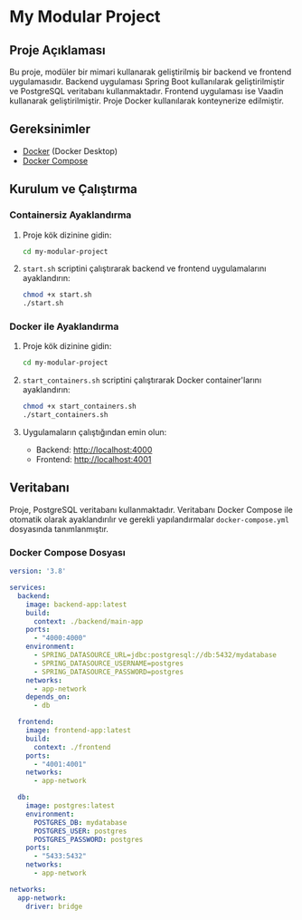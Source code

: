 # My Modular Project

## Proje Açıklaması

Bu proje, modüler bir mimari kullanarak geliştirilmiş bir backend ve frontend uygulamasıdır. Backend uygulaması Spring Boot kullanılarak geliştirilmiştir ve PostgreSQL veritabanı kullanmaktadır. Frontend uygulaması ise Vaadin kullanarak geliştirilmiştir. Proje Docker kullanılarak konteynerize edilmiştir.

## Gereksinimler

- [Docker](https://www.docker.com/products/docker-desktop) (Docker Desktop)
- [Docker Compose](https://docs.docker.com/compose/)

## Kurulum ve Çalıştırma

### Containersiz Ayaklandırma

1. Proje kök dizinine gidin:

    ```sh
    cd my-modular-project
    ```

2. `start.sh` scriptini çalıştırarak backend ve frontend uygulamalarını ayaklandırın:

    ```sh
    chmod +x start.sh
    ./start.sh
    ```

### Docker ile Ayaklandırma

1. Proje kök dizinine gidin:

    ```sh
    cd my-modular-project
    ```

2. `start_containers.sh` scriptini çalıştırarak Docker container'larını ayaklandırın:

    ```sh
    chmod +x start_containers.sh
    ./start_containers.sh
    ```

3. Uygulamaların çalıştığından emin olun:
    - Backend: [http://localhost:4000](http://localhost:4000)
    - Frontend: [http://localhost:4001](http://localhost:4001)

## Veritabanı

Proje, PostgreSQL veritabanı kullanmaktadır. Veritabanı Docker Compose ile otomatik olarak ayaklandırılır ve gerekli yapılandırmalar `docker-compose.yml` dosyasında tanımlanmıştır.

### Docker Compose Dosyası

```yaml
version: '3.8'

services:
  backend:
    image: backend-app:latest
    build:
      context: ./backend/main-app
    ports:
      - "4000:4000"
    environment:
      - SPRING_DATASOURCE_URL=jdbc:postgresql://db:5432/mydatabase
      - SPRING_DATASOURCE_USERNAME=postgres
      - SPRING_DATASOURCE_PASSWORD=postgres
    networks:
      - app-network
    depends_on:
      - db

  frontend:
    image: frontend-app:latest
    build:
      context: ./frontend
    ports:
      - "4001:4001"
    networks:
      - app-network

  db:
    image: postgres:latest
    environment:
      POSTGRES_DB: mydatabase
      POSTGRES_USER: postgres
      POSTGRES_PASSWORD: postgres
    ports:
      - "5433:5432"
    networks:
      - app-network

networks:
  app-network:
    driver: bridge

